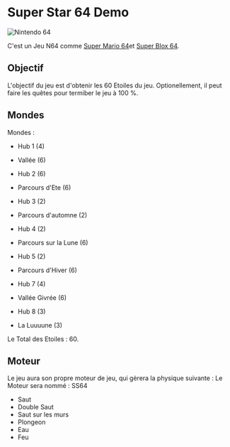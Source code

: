 # Super Star 64 Demo

![Nintendo 64](https://img.shields.io/badge/Nintendo%2064-E4000F?style=for-the-badge&logoWidth=14)

C'est un Jeu N64 comme [Super Mario 64](https://fr.wikipedia.org/wiki/Super_Mario_64)et [Super Blox 64](https://www.roblox.com/games/15644138782/SUPER-BLOX-64).

## Objectif

L'objectif du jeu est d'obtenir les 60 Etoiles du jeu.
Optionellement, il peut faire les quêtes pour termiber le jeu à 100 %.

## Mondes

Mondes :

- Hub 1 (4)
- Vallée (6)

- Hub 2 (6)
- Parcours d'Ete (6)

- Hub 3 (2)
- Parcours d'automne (2)

- Hub 4 (2)
- Parcours sur la Lune (6)

- Hub 5 (2)
- Parcours d'Hiver (6)

- Hub 7 (4)
- Vallée Givrée (6)

- Hub 8 (3)
- La Luuuune (3)

Le Total des Etoiles : 60.

## Moteur

Le jeu aura son propre moteur de jeu, qui gèrera la physique suivante :
Le Moteur sera nommé : SS64

- Saut
- Double Saut
- Saut sur les murs
- Plongeon
- Eau
- Feu
